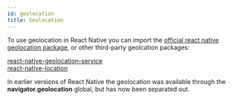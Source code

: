 ```yaml
---
id: geolocation
title: Geolocation
---
```


To use geolocation in React Native you can import the [official react native geolocation package](https://github.com/react-native-community/react-native-geolocation), or other third-party geolcation packages:

[react-native-geolocation-service](https://github.com/Agontuk/react-native-geolocation-service) </br>
[react-native-location](https://github.com/timfpark/react-native-location)

In earlier versions of React Native the geolocation was available through the <b>navigator.geolocation</b> global, but has now been separated out.
